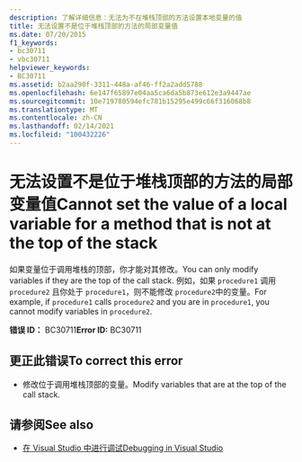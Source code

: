 ```yaml
---
description: 了解详细信息：无法为不在堆栈顶部的方法设置本地变量的值
title: 无法设置不是位于堆栈顶部的方法的局部变量值
ms.date: 07/20/2015
f1_keywords:
- bc30711
- vbc30711
helpviewer_keywords:
- BC30711
ms.assetid: b2aa290f-3311-448a-af46-ff2a2add5788
ms.openlocfilehash: 6e147f65897e04aa5ca6da5b873e612e3a9447ae
ms.sourcegitcommit: 10e719780594efc781b15295e499c66f316068b8
ms.translationtype: MT
ms.contentlocale: zh-CN
ms.lasthandoff: 02/14/2021
ms.locfileid: "100432226"
---
```

# <a name="cannot-set-the-value-of-a-local-variable-for-a-method-that-is-not-at-the-top-of-the-stack"></a><span data-ttu-id="30816-103">无法设置不是位于堆栈顶部的方法的局部变量值</span><span class="sxs-lookup"><span data-stu-id="30816-103">Cannot set the value of a local variable for a method that is not at the top of the stack</span></span>

<span data-ttu-id="30816-104">如果变量位于调用堆栈的顶部，你才能对其修改。</span><span class="sxs-lookup"><span data-stu-id="30816-104">You can only modify variables if they are the top of the call stack.</span></span> <span data-ttu-id="30816-105">例如，如果 `procedure1` 调用 `procedure2` 且你处于 `procedure1`，则不能修改 `procedure2`中的变量。</span><span class="sxs-lookup"><span data-stu-id="30816-105">For example, if `procedure1` calls `procedure2` and you are in `procedure1`, you cannot modify variables in `procedure2`.</span></span>  
  
 <span data-ttu-id="30816-106">**错误 ID：** BC30711</span><span class="sxs-lookup"><span data-stu-id="30816-106">**Error ID:** BC30711</span></span>  
  
## <a name="to-correct-this-error"></a><span data-ttu-id="30816-107">更正此错误</span><span class="sxs-lookup"><span data-stu-id="30816-107">To correct this error</span></span>  
  
- <span data-ttu-id="30816-108">修改位于调用堆栈顶部的变量。</span><span class="sxs-lookup"><span data-stu-id="30816-108">Modify variables that are at the top of the call stack.</span></span>  
  
## <a name="see-also"></a><span data-ttu-id="30816-109">请参阅</span><span class="sxs-lookup"><span data-stu-id="30816-109">See also</span></span>

- [<span data-ttu-id="30816-110">在 Visual Studio 中进行调试</span><span class="sxs-lookup"><span data-stu-id="30816-110">Debugging in Visual Studio</span></span>](/visualstudio/debugger/debugger-feature-tour)
